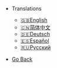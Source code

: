 - Translations

  - [:uk:English](/)
  - [:cn:简体中文](/zh-cn/)
  - [:de:Deutsch](/de-de/)
  - [:es:Español](/es/)
  - [:ru:Русский](/ru-ru/)
 
- <a href="javascript:window.history.back();">Go Back</a>

